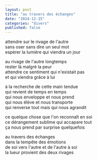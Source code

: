 ```yaml
---
layout: post
title: "au travers des échanges"
date: "2024-12-15"
categories: "divers"
published: false
---
```


attendre sur le rivage de l'autre  
sans oser sans dire un seul mot  
espérer la lumière qui viendra un jour  

au rivage de l'autre longtemps  
rester là malgré la peur  
attendre ce sentiment qui n'existait pas  
et qui viendra grâce à lui  

à la recherche de cette main tendue  
qui revient de temps en temps  
qui nous enveloppe et nous prend  
qui nous élève et nous transporte  
qui renverse tout mais qui nous agrandit  

ce quelque chose que l'on reconnaît en soi   
ce dérangement sublime qui accapare tout  
ça nous prend par surprise quelquefois  

au travers des échanges  
dans la tempête des émotions  
de soi vers l'autre et de l'autre à soi  
la lueur provient des deux rivages  
